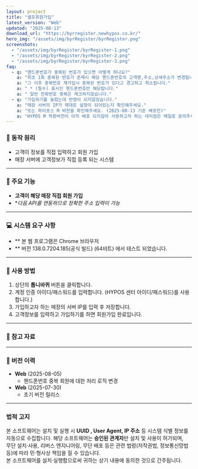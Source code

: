 ```yaml
---
layout: project
title: "셀프회원가입"
latest_version: "Web"
updated: "2025-08-13"
download_url: "https://byrregister.newhypos.co.kr/"
hero_img: "/assets/img/byrRegister/byrRegister.png"
screenshots:
  - "/assets/img/byrRegister/byrRegister-1.png"
  - "/assets/img/byrRegister/byrRegister-2.png"
  - "/assets/img/byrRegister/byrRegister-3.png"
faq:
  - q: "핸드폰번호가 중복된 번호가 있으면 어떻게 하나요?"
    a: "최초 1회 중복된 번호가 존재시 해당 핸드폰번호의 고객명,주소,상세주소가 변경됩니다."
    a: "그 이후 중복번호 재가입시 중복된 번호가 있다고 경고하고 취소됩니다."
    a: " * (필수) 표시인 핸드폰번호만 해당됩니다."
    a: " 일반 전화번호 중복은 체크하지않습니다."
  - q: "가입하기를 눌렀는데 반영이 되지않았습니다."
    a: "매장 서버의 IP가 제대로 설정이 되어있는지 확인해주세요."
    a: "또는 하이포스 M 버전을 확인해주세요. (2025-08-13 기준 배포전)"
    a: "HYPOS M 적용버전이 아직 배포 되지않아 사용하고자 하는 대리점은 메일로 문의주세요."
---
```


### 🔹 동작 원리
- 고객이 정보를 직접 입력하고 회원 가입
- 매장 서버에 고객정보가 직접 등록 되는 시스템
---

### 📌 주요 기능
- **고객이 해당 매장 직접 회원 가입**    
- **다음 API를 연동하므로 정확한 주소 입력이 가능*
---

### 💻 시스템 요구 사항
- ** 본 웹 프로그램은 Chrome 브라우저
- ** 버전 138.0.7204.185(공식 빌드) (64비트) 에서 테스트 되었습니다.

---
### 📖 사용 방법
1. 상단의 **톱니바퀴** 버튼을 클릭합니다.
2. 계정 인증 아이디/패스워드를 입력합니다.
(HYPOS 센터 아이디/패스워드)를 사용합니다.)
3. 가입하고자 하는 매장의 서버 IP를 입력 후 저장합니다.
4. 고객정보를 입력하고 가입하기를 하면 회원가입 완료입니다.
---
### 📌 참고 자료

---
### 📜 버전 이력
- **Web** (2025-08-05)
  - 핸드폰번호 중복 회원에 대한 처리 로직 변경  
- **Web** (2025-07-30)
  - 초기 버전 릴리스
---
### 법적 고지
본 소프트웨어는 설치 및 실행 시 **UUID , User Agent, IP 주소** 등 시스템 식별 정보를 자동으로 수집합니다.
해당 소프트웨어는 **승인된 관계자**만 설치 및 사용이 허가되며,  
무단 설치·사용, 리버스 엔지니어링, 무단 배포 등은 관련 법령(저작권법, 정보통신망법 등)에 따라 민·형사상 책임을 질 수 있습니다.  
본 소프트웨어를 설치·실행함으로써 귀하는 상기 내용에 동의한 것으로 간주됩니다.
